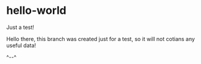 # hello-world

Just a test!

Hello there, this branch was created just for a test, so it will not cotians any useful data!
 
^--^
